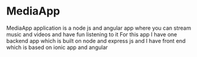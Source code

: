 # MediaApp
MediaApp application is a node js and angular app where you can stream music and videos and have fun listening to it
For this app I have one backend app which is built on node and express js and I have front end which is based on ionic app
and angular 

